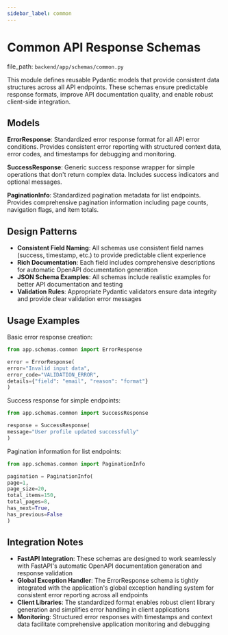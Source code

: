 ```yaml
---
sidebar_label: common
---
```


# Common API Response Schemas

  file_path: `backend/app/schemas/common.py`

This module defines reusable Pydantic models that provide consistent data structures
across all API endpoints. These schemas ensure predictable response formats, improve
API documentation quality, and enable robust client-side integration.

## Models

**ErrorResponse**: Standardized error response format for all API error conditions.
Provides consistent error reporting with structured context data, error codes,
and timestamps for debugging and monitoring.

**SuccessResponse**: Generic success response wrapper for simple operations that
don't return complex data. Includes success indicators and optional messages.

**PaginationInfo**: Standardized pagination metadata for list endpoints. Provides
comprehensive pagination information including page counts, navigation flags,
and item totals.

## Design Patterns

- **Consistent Field Naming**: All schemas use consistent field names (success,
timestamp, etc.) to provide predictable client experience
- **Rich Documentation**: Each field includes comprehensive descriptions for
automatic OpenAPI documentation generation
- **JSON Schema Examples**: All schemas include realistic examples for better
API documentation and testing
- **Validation Rules**: Appropriate Pydantic validators ensure data integrity
and provide clear validation error messages

## Usage Examples

Basic error response creation:

```python
from app.schemas.common import ErrorResponse

error = ErrorResponse(
error="Invalid input data",
error_code="VALIDATION_ERROR",
details={"field": "email", "reason": "format"}
)
```

Success response for simple endpoints:

```python
from app.schemas.common import SuccessResponse

response = SuccessResponse(
message="User profile updated successfully"
)
```

Pagination information for list endpoints:

```python
from app.schemas.common import PaginationInfo

pagination = PaginationInfo(
page=1,
page_size=20,
total_items=150,
total_pages=8,
has_next=True,
has_previous=False
)
```

## Integration Notes

- **FastAPI Integration**: These schemas are designed to work seamlessly with
FastAPI's automatic OpenAPI documentation generation and response validation
- **Global Exception Handler**: The ErrorResponse schema is tightly integrated
with the application's global exception handling system for consistent error
reporting across all endpoints
- **Client Libraries**: The standardized format enables robust client library
generation and simplifies error handling in client applications
- **Monitoring**: Structured error responses with timestamps and context data
facilitate comprehensive application monitoring and debugging
